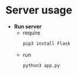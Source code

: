 # Server usage

- **Run server**
    - require
        ```bash
        pip3 install Flask
        ```
    - run
        ```bash
        python3 app.py
        ```